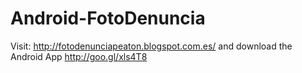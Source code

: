 Android-FotoDenuncia
====================

Visit: http://fotodenunciapeaton.blogspot.com.es/ and download the Android App http://goo.gl/xls4T8
